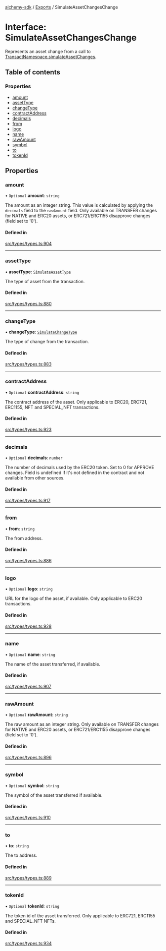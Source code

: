 [alchemy-sdk](../README.md) / [Exports](../modules.md) / SimulateAssetChangesChange

# Interface: SimulateAssetChangesChange

Represents an asset change from a call to
[TransactNamespace.simulateAssetChanges](../classes/TransactNamespace.md#simulateassetchanges).

## Table of contents

### Properties

- [amount](SimulateAssetChangesChange.md#amount)
- [assetType](SimulateAssetChangesChange.md#assettype)
- [changeType](SimulateAssetChangesChange.md#changetype)
- [contractAddress](SimulateAssetChangesChange.md#contractaddress)
- [decimals](SimulateAssetChangesChange.md#decimals)
- [from](SimulateAssetChangesChange.md#from)
- [logo](SimulateAssetChangesChange.md#logo)
- [name](SimulateAssetChangesChange.md#name)
- [rawAmount](SimulateAssetChangesChange.md#rawamount)
- [symbol](SimulateAssetChangesChange.md#symbol)
- [to](SimulateAssetChangesChange.md#to)
- [tokenId](SimulateAssetChangesChange.md#tokenid)

## Properties

### amount

• `Optional` **amount**: `string`

The amount as an integer string. This value is calculated by applying the
`decimals` field to the `rawAmount` field. Only available on TRANSFER
changes for NATIVE and ERC20 assets, or ERC721/ERC1155 disapprove changes
(field set to '0').

#### Defined in

[src/types/types.ts:904](https://github.com/alchemyplatform/alchemy-sdk-js/blob/8f119ad1/src/types/types.ts#L904)

___

### assetType

• **assetType**: [`SimulateAssetType`](../enums/SimulateAssetType.md)

The type of asset from the transaction.

#### Defined in

[src/types/types.ts:880](https://github.com/alchemyplatform/alchemy-sdk-js/blob/8f119ad1/src/types/types.ts#L880)

___

### changeType

• **changeType**: [`SimulateChangeType`](../enums/SimulateChangeType.md)

The type of change from the transaction.

#### Defined in

[src/types/types.ts:883](https://github.com/alchemyplatform/alchemy-sdk-js/blob/8f119ad1/src/types/types.ts#L883)

___

### contractAddress

• `Optional` **contractAddress**: `string`

The contract address of the asset. Only applicable to ERC20, ERC721,
ERC1155, NFT and SPECIAL_NFT transactions.

#### Defined in

[src/types/types.ts:923](https://github.com/alchemyplatform/alchemy-sdk-js/blob/8f119ad1/src/types/types.ts#L923)

___

### decimals

• `Optional` **decimals**: `number`

The number of decimals used by the ERC20 token. Set to 0 for APPROVE
changes. Field is undefined if it's not defined in the contract and not
available from other sources.

#### Defined in

[src/types/types.ts:917](https://github.com/alchemyplatform/alchemy-sdk-js/blob/8f119ad1/src/types/types.ts#L917)

___

### from

• **from**: `string`

The from address.

#### Defined in

[src/types/types.ts:886](https://github.com/alchemyplatform/alchemy-sdk-js/blob/8f119ad1/src/types/types.ts#L886)

___

### logo

• `Optional` **logo**: `string`

URL for the logo of the asset, if available. Only applicable to ERC20 transactions.

#### Defined in

[src/types/types.ts:928](https://github.com/alchemyplatform/alchemy-sdk-js/blob/8f119ad1/src/types/types.ts#L928)

___

### name

• `Optional` **name**: `string`

The name of the asset transferred, if available.

#### Defined in

[src/types/types.ts:907](https://github.com/alchemyplatform/alchemy-sdk-js/blob/8f119ad1/src/types/types.ts#L907)

___

### rawAmount

• `Optional` **rawAmount**: `string`

The raw amount as an integer string. Only available on TRANSFER changes for
NATIVE and ERC20 assets, or ERC721/ERC1155 disapprove changes (field set to
'0').

#### Defined in

[src/types/types.ts:896](https://github.com/alchemyplatform/alchemy-sdk-js/blob/8f119ad1/src/types/types.ts#L896)

___

### symbol

• `Optional` **symbol**: `string`

The symbol of the asset transferred if available.

#### Defined in

[src/types/types.ts:910](https://github.com/alchemyplatform/alchemy-sdk-js/blob/8f119ad1/src/types/types.ts#L910)

___

### to

• **to**: `string`

The to address.

#### Defined in

[src/types/types.ts:889](https://github.com/alchemyplatform/alchemy-sdk-js/blob/8f119ad1/src/types/types.ts#L889)

___

### tokenId

• `Optional` **tokenId**: `string`

The token id of the asset transferred. Only applicable to ERC721,
ERC1155 and SPECIAL_NFT NFTs.

#### Defined in

[src/types/types.ts:934](https://github.com/alchemyplatform/alchemy-sdk-js/blob/8f119ad1/src/types/types.ts#L934)
